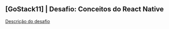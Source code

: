 ## [GoStack11] | Desafio: Conceitos do React Native

[Descrição do desafio](https://github.com/Rocketseat/bootcamp-gostack-desafios/blob/master/desafio-conceitos-react-native/README.md)
